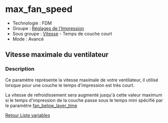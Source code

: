 # max_fan_speed

* Technologie : FDM
* Groupe : [Réglages de l'Impression](../print_settings/print_settings.md)
* Sous groupe : [Vitesse](../print_settings/print_settings.md#vitesse) - Temps de couche court
* Mode : Avancé

## Vitesse maximale du ventilateur

### Description

Ce paramètre représente la vitesse maximale de votre ventilateur, il utilisé lorsque pour une couche le temps d'impression est très court.

La vitesse de refroidissement sera augmenté jusqu'à cette valeur maximum si le temps d'impression de la couche passe sous le temps mini spécifié par le paramètre [fan_below_layer_time](../variable/fan_below_layer_time.md)

[Retour Liste variables](variable_list.md)
